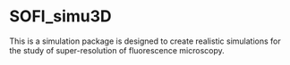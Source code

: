# SOFI_simu3D
This is a simulation package is designed to create realistic simulations for the study of super-resolution of fluorescence microscopy. 
